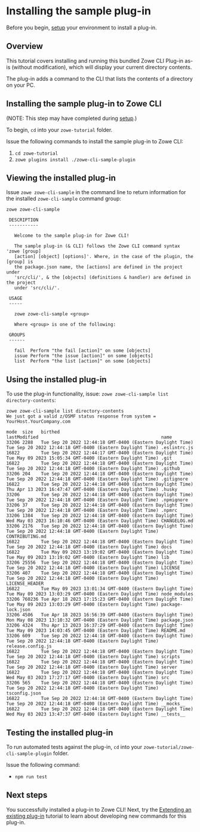 # Installing the sample plug-in

Before you begin, [setup](../Setup.md) your environment to install a plug-in.

## Overview

This tutorial covers installing and running this bundled Zowe CLI Plug-in as-is (without modification), which will display your current directory contents.

The plug-in adds a command to the CLI that lists the contents of a directory on your PC.

## Installing the sample plug-in to Zowe CLI

(NOTE: This step may have completed during [setup](../Setup.md).)

To begin, `cd` into your `zowe-tutorial` folder.

Issue the following commands to install the sample plug-in to Zowe CLI:

1. `cd zowe-tutorial`
2. `zowe plugins install ./zowe-cli-sample-plugin`

## Viewing the installed plug-in

Issue `zowe zowe-cli-sample` in the command line to return information for the installed `zowe-cli-sample` command group:

```
zowe zowe-cli-sample

 DESCRIPTION
 -----------

   Welcome to the sample plug-in for Zowe CLI!

   The sample plug-in (& CLI) follows the Zowe CLI command syntax 'zowe [group]
   [action] [object] [options]'. Where, in the case of the plugin, the [group] is
   the package.json name, the [actions] are defined in the project under
   'src/cli/', & the [objects] (definitions & handler) are defined in the project
   under 'src/cli/'.

 USAGE
 -----

   zowe zowe-cli-sample <group>

   Where <group> is one of the following:

 GROUPS
 ------

   fail  Perform "the fail [action]" on some [objects]
   issue Perform "the issue [action]" on some [objects]
   list  Perform "the list [action]" on some [objects]
```

## Using the installed plug-in

To use the plug-in functionality, issue: `zowe zowe-cli-sample list directory-contents`:

```
zowe zowe-cli-sample list directory-contents
We just got a valid z/OSMF status response from system = YourHost.YourCompany.com

mode  size   birthed                                                   lastModified                                              name
33206 2288   Tue Sep 20 2022 12:44:18 GMT-0400 (Eastern Daylight Time) Tue Sep 20 2022 12:44:18 GMT-0400 (Eastern Daylight Time) .eslintrc.js
16822        Tue Sep 20 2022 12:44:17 GMT-0400 (Eastern Daylight Time) Tue May 09 2023 15:05:34 GMT-0400 (Eastern Daylight Time) .git
16822        Tue Sep 20 2022 12:44:18 GMT-0400 (Eastern Daylight Time) Tue Sep 20 2022 12:44:18 GMT-0400 (Eastern Daylight Time) .github
33206 204    Tue Sep 20 2022 12:44:18 GMT-0400 (Eastern Daylight Time) Tue Sep 20 2022 12:44:18 GMT-0400 (Eastern Daylight Time) .gitignore
16822        Tue Sep 20 2022 12:44:18 GMT-0400 (Eastern Daylight Time) Thu Apr 13 2023 16:47:47 GMT-0400 (Eastern Daylight Time) .husky
33206        Tue Sep 20 2022 12:44:18 GMT-0400 (Eastern Daylight Time) Tue Sep 20 2022 12:44:18 GMT-0400 (Eastern Daylight Time) .npmignore
33206 37     Tue Sep 20 2022 12:44:18 GMT-0400 (Eastern Daylight Time) Tue Sep 20 2022 12:44:18 GMT-0400 (Eastern Daylight Time) .npmrc
33206 1384   Tue Sep 20 2022 12:44:18 GMT-0400 (Eastern Daylight Time) Wed May 03 2023 16:10:46 GMT-0400 (Eastern Daylight Time) CHANGELOG.md
33206 2176   Tue Sep 20 2022 12:44:18 GMT-0400 (Eastern Daylight Time) Tue Sep 20 2022 12:44:18 GMT-0400 (Eastern Daylight Time) CONTRIBUTING.md
16822        Tue Sep 20 2022 12:44:18 GMT-0400 (Eastern Daylight Time) Tue Sep 20 2022 12:44:18 GMT-0400 (Eastern Daylight Time) docs
16822        Tue May 09 2023 13:19:02 GMT-0400 (Eastern Daylight Time) Tue May 09 2023 13:19:02 GMT-0400 (Eastern Daylight Time) lib
33206 25556  Tue Sep 20 2022 12:44:18 GMT-0400 (Eastern Daylight Time) Tue Sep 20 2022 12:44:18 GMT-0400 (Eastern Daylight Time) LICENSE
33206 407    Tue Sep 20 2022 12:44:18 GMT-0400 (Eastern Daylight Time) Tue Sep 20 2022 12:44:18 GMT-0400 (Eastern Daylight Time) LICENSE_HEADER
16822        Tue May 09 2023 13:01:34 GMT-0400 (Eastern Daylight Time) Tue May 09 2023 13:03:29 GMT-0400 (Eastern Daylight Time) node_modules
33206 760236 Tue Apr 18 2023 17:15:23 GMT-0400 (Eastern Daylight Time) Tue May 09 2023 13:03:29 GMT-0400 (Eastern Daylight Time) package-lock.json
33206 4506   Tue Apr 18 2023 16:56:39 GMT-0400 (Eastern Daylight Time) Mon May 08 2023 13:10:32 GMT-0400 (Eastern Daylight Time) package.json
33206 4324   Thu Apr 13 2023 16:37:29 GMT-0400 (Eastern Daylight Time) Tue May 09 2023 14:03:45 GMT-0400 (Eastern Daylight Time) README.md
33206 609    Tue Sep 20 2022 12:44:18 GMT-0400 (Eastern Daylight Time) Tue Sep 20 2022 12:44:18 GMT-0400 (Eastern Daylight Time) release.config.js
16822        Tue Sep 20 2022 12:44:18 GMT-0400 (Eastern Daylight Time) Tue Sep 20 2022 12:44:18 GMT-0400 (Eastern Daylight Time) scripts
16822        Tue Sep 20 2022 12:44:18 GMT-0400 (Eastern Daylight Time) Tue Sep 20 2022 12:44:18 GMT-0400 (Eastern Daylight Time) server
16822        Tue Sep 20 2022 12:44:18 GMT-0400 (Eastern Daylight Time) Wed May 03 2023 17:27:17 GMT-0400 (Eastern Daylight Time) src
33206 565    Tue Sep 20 2022 12:44:18 GMT-0400 (Eastern Daylight Time) Tue Sep 20 2022 12:44:18 GMT-0400 (Eastern Daylight Time) tsconfig.json
16822        Tue Sep 20 2022 12:44:18 GMT-0400 (Eastern Daylight Time) Tue Sep 20 2022 12:44:18 GMT-0400 (Eastern Daylight Time) __mocks__
16822        Tue Sep 20 2022 12:44:18 GMT-0400 (Eastern Daylight Time) Wed May 03 2023 13:47:37 GMT-0400 (Eastern Daylight Time) __tests__

```
## Testing the installed plug-in

To run automated tests against the plug-in, `cd` into your `zowe-tutorial/zowe-cli-sample-plugin` folder.

Issue the following command:

* `npm run test`

## Next steps

You successfully installed a plug-in to Zowe CLI! Next, try the [Extending an existing plug-in](../list-typicode-todo/ListTypicodeTodoPlugin.md) tutorial to learn about developing new commands for this plug-in.